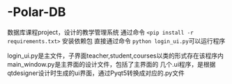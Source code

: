 # -Polar-DB
数据库课程project，设计的教学管理系统
通过命令 `<pip install -r requirements.txt>` 安装依赖包
直接通过命令 `python login_ui.py`可以运行程序

login_ui.py是主文件，子界面teacher,student,courses以类的形式存在该程序内 
main_window.py是主界面的设计文件，包括了主界面的
几个.ui程序，是根据qtdesigner设计时生成的ui界面，通过Pyqt5转换成对应的.py文件

